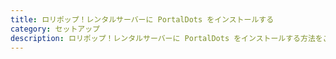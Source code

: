 ```yaml
---
title: ロリポップ！レンタルサーバーに PortalDots をインストールする
category: セットアップ
description: ロリポップ！レンタルサーバーに PortalDots をインストールする方法をご説明します。
---
```

